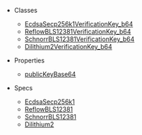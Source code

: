 
- Classes
  - [EcdsaSecp256k1VerificationKey\_b64](security.md?id=ecdsasecp256k1verificationkey_b64 "EcdsaSecp256k1VerificationKey_b64")
  - [ReflowBLS12381VerificationKey\_b64](security.md?id=reflowbls12381verificationkey_b64 "ReflowBLS12381VerificationKey_b64")
  - [SchnorrBLS12381VerificationKey\_b64](security.md?id=schnorrbls12381verificationkey_b64 "SchnorrBLS12381VerificationKey_b64")
  - [Dilithium2VerificationKey\_b64](security.md?id=dilithium2verificationkey_b64 "dilithium2VerificationKey_b64")

- Properties
  - [publicKeyBase64](security.md?id=publickeybase64 "publicKeyBase64")
  
- Specs
  - [EcdsaSecp256k1](https://dyne.github.io/W3C-DID/specs/EcdsaSecp256k1_b64.json ':ignore')
  - [ReflowBLS12381](https://dyne.github.io/W3C-DID/specs/ReflowBLS12381_b64.json ':ignore')
  - [SchnorrBLS12381](https://dyne.github.io/W3C-DID/specs/SchnorrBLS12381_b64.json ':ignore')
  - [Dilithium2](https://dyne.github.io/W3C-DID/specs/Dilithium2_b64.json ':ignore') 
